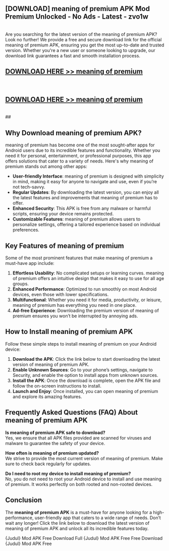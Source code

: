 ## [DOWNLOAD] meaning of premium APK Mod  Premium Unlocked - No Ads - Latest - zvo1w <br>
<br>
Are you searching for the latest version of the meaning of premium APK? Look no further! We provide a free and secure download link for the official meaning of premium APK, ensuring you get the most up-to-date and trusted version. Whether you're a new user or someone looking to upgrade, our download link guarantees a fast and smooth installation process.


## [DOWNLOAD HERE >> meaning of premium](http://leaked.freeplayer.one?title=meaning_of_premium&ref=23)
  <br>

## [DOWNLOAD HERE >> meaning of premium](http://leaked.freeplayer.one?title=meaning_of_premium&ref=23)
  <br>
  ##



## Why Download meaning of premium APK?

meaning of premium has become one of the most sought-after apps for Android users due to its incredible features and functionality. Whether you need it for personal, entertainment, or professional purposes, this app offers solutions that cater to a variety of needs. Here's why meaning of premium stands out among other apps:

- **User-friendly Interface**: meaning of premium is designed with simplicity in mind, making it easy for anyone to navigate and use, even if you’re not tech-savvy.
- **Regular Updates**: By downloading the latest version, you can enjoy all the latest features and improvements that meaning of premium has to offer.
- **Enhanced Security**: This APK is free from any malware or harmful scripts, ensuring your device remains protected.
- **Customizable Features**: meaning of premium allows users to personalize settings, offering a tailored experience based on individual preferences.

## Key Features of meaning of premium

Some of the most prominent features that make meaning of premium a must-have app include:

1. **Effortless Usability**: No complicated setups or learning curves. meaning of premium offers an intuitive design that makes it easy to use for all age groups.
2. **Enhanced Performance**: Optimized to run smoothly on most Android devices, even those with lower specifications.
3. **Multifunctional**: Whether you need it for media, productivity, or leisure, meaning of premium has everything you need in one place.
4. **Ad-free Experience**: Downloading the premium version of meaning of premium ensures you won’t be interrupted by annoying ads.

## How to Install meaning of premium APK

Follow these simple steps to install meaning of premium on your Android device:

1. **Download the APK**: Click the link below to start downloading the latest version of meaning of premium APK.
2. **Enable Unknown Sources**: Go to your phone’s settings, navigate to Security, and enable the option to install apps from unknown sources.
3. **Install the APK**: Once the download is complete, open the APK file and follow the on-screen instructions to install.
4. **Launch and Enjoy**: Once installed, you can open meaning of premium and explore its amazing features.

## Frequently Asked Questions (FAQ) About meaning of premium APK

**Is meaning of premium APK safe to download?**  
Yes, we ensure that all APK files provided are scanned for viruses and malware to guarantee the safety of your device.

**How often is meaning of premium updated?**  
We strive to provide the most current version of meaning of premium. Make sure to check back regularly for updates.

**Do I need to root my device to install meaning of premium?**  
No, you do not need to root your Android device to install and use meaning of premium. It works perfectly on both rooted and non-rooted devices.

## Conclusion

The **meaning of premium APK** is a must-have for anyone looking for a high-performance, user-friendly app that caters to a wide range of needs. Don’t wait any longer! Click the link below to download the latest version of meaning of premium APK and unlock all its incredible features today.

{Judul} Mod APK Free
Download Full {Judul} Mod APK Free
Free Download {Judul} Mod APK Free

